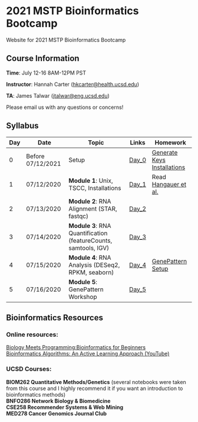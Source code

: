 # 2021 MSTP Bioinformatics Bootcamp
Website for 2021 MSTP Bioinformatics Bootcamp

## Course Information

**Time**: July 12-16 8AM-12PM PST

**Instructor**: Hannah Carter (hkcarter@health.ucsd.edu)

**TA**: James Talwar (jtalwar@eng.ucsd.edu)

Please email us with any questions or concerns!


## Syllabus


| Day  | Date | Topic | Links | Homework |
| ------------- | ------------- |------------- |------------- |------------- |
| 0 | Before 07/12/2021  | Setup  | [Day_0](https://github.com/jvtalwar/2021-MSTP-Bioinformatics-Bootcamp/tree/master/Day_0_Setup) | [Generate Keys](https://github.com/jvtalwar/2021-MSTP-Bioinformatics-Bootcamp/tree/master/Day_0_Setup/Generate_Keys)<br />[Installations]()| 
| 1  | 07/12/2020  | **Module 1**: Unix, TSCC, Installations  | [Day_1]()  | Read [Hangauer et al.](https://www.ncbi.nlm.nih.gov/pmc/articles/PMC5933935/)| 
| 2  | 07/13/2020  | **Module 2**: RNA Alignment (STAR, fastqc)  | [Day_2]()   | | 
| 3  | 07/14/2020  | **Module 3**: RNA Quantification (featureCounts, samtools, IGV)  | [Day_3]()  | |
| 4  | 07/15/2020  | **Module 4**: RNA Analysis (DESeq2, RPKM, seaborn)  | [Day_4]()  |[GenePattern Setup]() |
| 5  | 07/16/2020  | **Module 5**: GenePattern Workshop  | [Day_5]()  | |

## Bioinformatics Resources

### Online resources:
[Biology Meets Programming:Bioinformatics for Beginners](https://www.coursera.org/learn/bioinformatics)<br>
[Bioinformatics Algorithms: An Active Learning Approach (YouTube)](https://www.youtube.com/c/bioinfalgorithms/featured)<br>

### UCSD Courses:
**BIOM262 Quantitative Methods/Genetics** (several notebooks were taken from this course and I highly recommend it if you want an introduction to bioinformatics methods)<br>
**BNFO286 Network Biology & Biomedicine**<br>
**CSE258 Recommender Systems & Web Mining**<br>
**MED278 Cancer Genomics Journal Club**<br>



